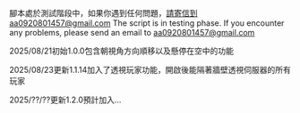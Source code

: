 腳本處於測試階段中，如果你遇到任何問題，請寄信到aa0920801457@gmail.com
The script is in testing phase. If you encounter any problems, please send an email to aa0920801457@gmail.com

2025/08/21初始1.0.0包含朝視角方向順移以及懸停在空中的功能

2025/08/23更新1.1.14加入了透視玩家功能，開啟後能隔著牆壁透視伺服器的所有玩家

2025/??/??更新1.2.0預計加入...

